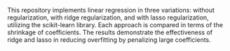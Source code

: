 This repository implements linear regression in three variations: without regularization, with ridge regularization, and with lasso regularization, utilizing the scikit-learn library. Each approach is compared in terms of the shrinkage of coefficients. The results demonstrate the effectiveness of ridge and lasso in reducing overfitting by penalizing large coefficients.
